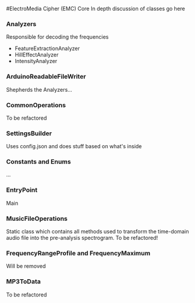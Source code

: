 #ElectroMedia Cipher (EMC) Core
In depth discussion of classes go here

### Analyzers
Responsible for decoding the frequencies
* FeatureExtractionAnalyzer
* HillEffectAnalyzer
* IntensityAnalyzer


### ArduinoReadableFileWriter
Shepherds the Analyzers...

### CommonOperations
To be refactored

### SettingsBuilder
Uses config.json and does stuff based on what's inside

### Constants and Enums
...

### EntryPoint
Main

### MusicFileOperations
Static class which contains all methods used to transform the time-domain audio file into the pre-analysis spectrogram. To be refactored!

### FrequencyRangeProfile and FrequencyMaximum
Will be removed

### MP3ToData
To be refactored
